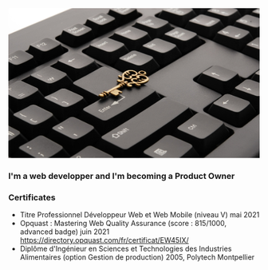 <img width="800" height="300" src="https://github.com/celinedepauw/celinedepauw/blob/main/img/picture_cover.jpg" alt="fond">

### I'm a web developper and I'm becoming a Product Owner

### Certificates
- Titre Professionnel Développeur Web et Web Mobile (niveau V) mai 2021
- Opquast : Mastering Web Quality Assurance (score : 815/1000, advanced badge) juin 2021
https://directory.opquast.com/fr/certificat/EW45IX/
- Diplôme d'Ingénieur en Sciences et Technologies des Industries Alimentaires (option Gestion de production) 2005, Polytech Montpellier

